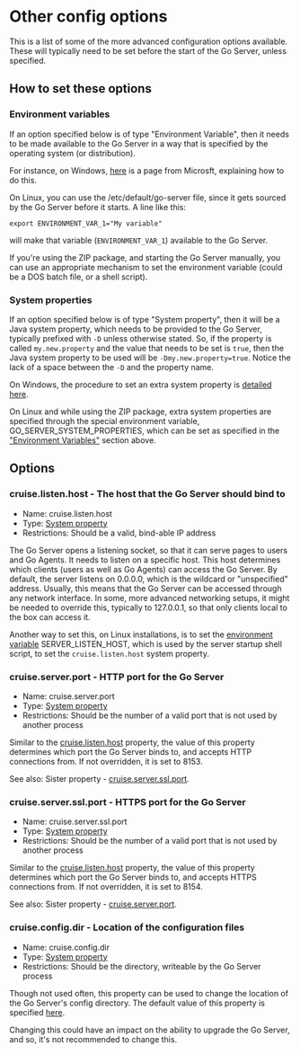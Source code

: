 # Other config options

This is a list of some of the more advanced configuration options available.
These will typically need to be set before the start of the Go Server, unless
specified.

## How to set these options

### Environment variables

If an option specified below is of type "Environment Variable", then it needs to
be made available to the Go Server in a way that is specified by the operating
system (or distribution).

For instance, on Windows,
[here](https://msdn.microsoft.com/en-us/library/bb726962.aspx) is a page from
Microsft, explaining how to do this.

On Linux, you can use the /etc/default/go-server file, since it gets sourced by
the Go Server before it starts. A line like this:

``` export ENVIRONMENT_VAR_1="My variable" ```

will make that variable (```ENVIRONMENT_VAR_1```) available to the Go Server.

If you're using the ZIP package, and starting the Go Server manually, you can
use an appropriate mechanism to set the environment variable (could be a DOS
batch file, or a shell script).

### System properties

If an option specified below is of type "System property", then it will be a
Java system property, which needs to be provided to the Go Server, typically
prefixed with ```-D``` unless otherwise stated. So, if the property is called
```my.new.property``` and the value that needs to be set is ```true```, then the
Java system property to be used will be ```-Dmy.new.property=true```. Notice the
lack of a space between the ```-D``` and the property name.

On Windows, the procedure to set an extra system property is [detailed
here](../installation/install/server/windows.html#overriding-default-startup-arguments-and-environment).

On Linux and while using the ZIP package, extra system properties are specified
through the special environment variable, GO_SERVER_SYSTEM_PROPERTIES, which can
be set as specified in the ["Environment Variables"](#environment-variables)
section above.


## Options

<a name='cruise.listen.host'></a>
### cruise.listen.host - The host that the Go Server should bind to

- Name: cruise.listen.host
- Type: [System property](#system-properties)
- Restrictions: Should be a valid, bind-able IP address

The Go Server opens a listening socket, so that it can serve pages to users and
Go Agents. It needs to listen on a specific host. This host determines which
clients (users as well as Go Agents) can access the Go Server. By default, the
server listens on 0.0.0.0, which is the wildcard or "unspecified" address.
Usually, this means that the Go Server can be accessed through any network
interface. In some, more advanced networking setups, it might be needed to
override this, typically to 127.0.0.1, so that only clients local to the box can
access it.

Another way to set this, on Linux installations, is to set the [environment
variable](#environment-variables) SERVER_LISTEN_HOST, which is used by the
server startup shell script, to set the ```cruise.listen.host``` system property.


<a name='cruise.server.port'></a>
### cruise.server.port - HTTP port for the Go Server

- Name: cruise.server.port
- Type: [System property](#system-properties)
- Restrictions: Should be the number of a valid port that is not used by another
  process

Similar to the [cruise.listen.host](#cruise.listen.host) property, the value of
this property determines which port the Go Server binds to, and accepts HTTP
connections from. If not overridden, it is set to 8153.

See also: Sister property - [cruise.server.ssl.port](#cruise.server.ssl.port).


<a name='cruise.server.ssl.port'></a>
### cruise.server.ssl.port - HTTPS port for the Go Server

- Name: cruise.server.ssl.port
- Type: [System property](#system-properties)
- Restrictions: Should be the number of a valid port that is not used by another
  process

Similar to the [cruise.listen.host](#cruise.listen.host) property, the value of
this property determines which port the Go Server binds to, and accepts HTTPS
connections from. If not overridden, it is set to 8154.

See also: Sister property - [cruise.server.port](#cruise.server.port).


<a name='cruise.config.dir'></a>
### cruise.config.dir - Location of the configuration files

- Name: cruise.config.dir
- Type: [System property](#system-properties)
- Restrictions: Should be the directory, writeable by the Go Server process

Though not used often, this property can be used to change the location of the
Go Server's config directory. The default value of this property is specified
[here](../installation/installing_go_server.html#location-of-files-after-installation-of-go-server).

Changing this could have an impact on the ability to upgrade the Go Server, and
so, it's not recommended to change this.

